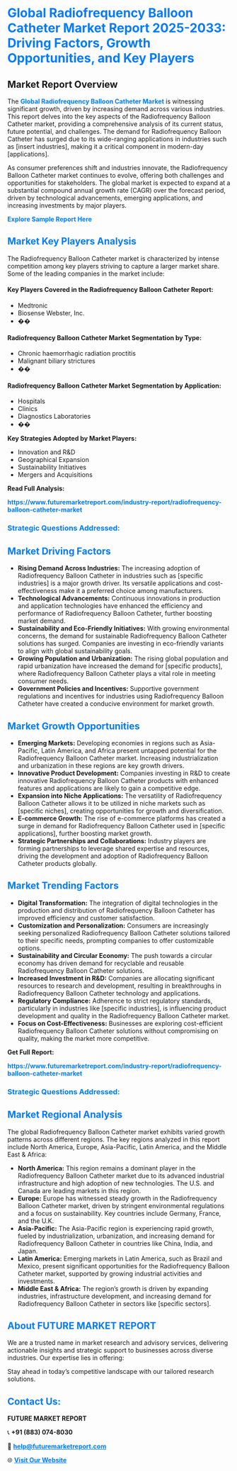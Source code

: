 <h1 style="color: #007BFF;">Global Radiofrequency Balloon Catheter Market Report 2025-2033: Driving Factors, Growth Opportunities, and Key Players</h1>

<section id="overview">
<h2>Market Report Overview</h2>
<p>The <a href="https://www.futuremarketreport.com/industry-report/radiofrequency-balloon-catheter-market" style="color: #007BFF; text-decoration: none;"><strong>Global Radiofrequency Balloon Catheter Market</strong></a> is witnessing significant growth, driven by increasing demand across various industries. This report delves into the key aspects of the Radiofrequency Balloon Catheter market, providing a comprehensive analysis of its current status, future potential, and challenges. The demand for Radiofrequency Balloon Catheter has surged due to its wide-ranging applications in industries such as [insert industries], making it a critical component in modern-day [applications].</p>
<p>As consumer preferences shift and industries innovate, the Radiofrequency Balloon Catheter market continues to evolve, offering both challenges and opportunities for stakeholders. The global market is expected to expand at a substantial compound annual growth rate (CAGR) over the forecast period, driven by technological advancements, emerging applications, and increasing investments by major players.</p>
</section>

<section id="overview">
<p><a href="https://www.futuremarketreport.com/request-sample/reportId=117970" style="color: #007BFF; text-decoration: none;"><strong>Explore Sample Report Here</strong></a></p>
</section>

<section id="key-players">
<h2 style="color: #007BFF;">Market Key Players Analysis</h2>
<p>The Radiofrequency Balloon Catheter market is characterized by intense competition among key players striving to capture a larger market share. Some of the leading companies in the market include:</p>
<h4>Key Players Covered in the Radiofrequency Balloon Catheter Report:</h4>
<ul><li>Medtronic</li><li>Biosense Webster, Inc.</li><li>��</li></ul>
<h4>Radiofrequency Balloon Catheter Market Segmentation by Type:</h4>
<ul><li>Chronic haemorrhagic radiation proctitis</li><li>Malignant biliary strictures</li><li>��</li></ul>

<h4>Radiofrequency Balloon Catheter Market Segmentation by Application:</h4>
<ul><li>Hospitals</li><li>Clinics</li><li>Diagnostics Laboratories</li><li>��</li></ul>
<p><strong>Key Strategies Adopted by Market Players:</strong></p>
<ul>
<li>Innovation and R&D</li>
<li>Geographical Expansion</li>
<li>Sustainability Initiatives</li>
<li>Mergers and Acquisitions</li>
</ul>
</section>

<section>
<p><strong>Read Full Analysis: </strong></p><a href="https://www.futuremarketreport.com/industry-report/radiofrequency-balloon-catheter-market" style="color: #007BFF; text-decoration: none;"><strong>https://www.futuremarketreport.com/industry-report/radiofrequency-balloon-catheter-market</strong></a>
<h3 style="color: #007BFF;">Strategic Questions Addressed:</h3>
</section>

<section id="driving-factors">
<h2 style="color: #007BFF;">Market Driving Factors</h2>
<ul>
<li><strong>Rising Demand Across Industries:</strong> The increasing adoption of Radiofrequency Balloon Catheter in industries such as [specific industries] is a major growth driver. Its versatile applications and cost-effectiveness make it a preferred choice among manufacturers.</li>
<li><strong>Technological Advancements:</strong> Continuous innovations in production and application technologies have enhanced the efficiency and performance of Radiofrequency Balloon Catheter, further boosting market demand.</li>
<li><strong>Sustainability and Eco-Friendly Initiatives:</strong> With growing environmental concerns, the demand for sustainable Radiofrequency Balloon Catheter solutions has surged. Companies are investing in eco-friendly variants to align with global sustainability goals.</li>
<li><strong>Growing Population and Urbanization:</strong> The rising global population and rapid urbanization have increased the demand for [specific products], where Radiofrequency Balloon Catheter plays a vital role in meeting consumer needs.</li>
<li><strong>Government Policies and Incentives:</strong> Supportive government regulations and incentives for industries using Radiofrequency Balloon Catheter have created a conducive environment for market growth.</li>
</ul>
</section>

<section id="growth-opportunities">
<h2 style="color: #007BFF;">Market Growth Opportunities</h2>
<ul>
<li><strong>Emerging Markets:</strong> Developing economies in regions such as Asia-Pacific, Latin America, and Africa present untapped potential for the Radiofrequency Balloon Catheter market. Increasing industrialization and urbanization in these regions are key growth drivers.</li>
<li><strong>Innovative Product Development:</strong> Companies investing in R&D to create innovative Radiofrequency Balloon Catheter products with enhanced features and applications are likely to gain a competitive edge.</li>
<li><strong>Expansion into Niche Applications:</strong> The versatility of Radiofrequency Balloon Catheter allows it to be utilized in niche markets such as [specific niches], creating opportunities for growth and diversification.</li>
<li><strong>E-commerce Growth:</strong> The rise of e-commerce platforms has created a surge in demand for Radiofrequency Balloon Catheter used in [specific applications], further boosting market growth.</li>
<li><strong>Strategic Partnerships and Collaborations:</strong> Industry players are forming partnerships to leverage shared expertise and resources, driving the development and adoption of Radiofrequency Balloon Catheter products globally.</li>
</ul>
</section>

<section id="trending-factors">
<h2 style="color: #007BFF;">Market Trending Factors</h2>
<ul>
<li><strong>Digital Transformation:</strong> The integration of digital technologies in the production and distribution of Radiofrequency Balloon Catheter has improved efficiency and customer satisfaction.</li>
<li><strong>Customization and Personalization:</strong> Consumers are increasingly seeking personalized Radiofrequency Balloon Catheter solutions tailored to their specific needs, prompting companies to offer customizable options.</li>
<li><strong>Sustainability and Circular Economy:</strong> The push towards a circular economy has driven demand for recyclable and reusable Radiofrequency Balloon Catheter solutions.</li>
<li><strong>Increased Investment in R&D:</strong> Companies are allocating significant resources to research and development, resulting in breakthroughs in Radiofrequency Balloon Catheter technology and applications.</li>
<li><strong>Regulatory Compliance:</strong> Adherence to strict regulatory standards, particularly in industries like [specific industries], is influencing product development and quality in the Radiofrequency Balloon Catheter market.</li>
<li><strong>Focus on Cost-Effectiveness:</strong> Businesses are exploring cost-efficient Radiofrequency Balloon Catheter solutions without compromising on quality, making the market more competitive.</li>
</ul>
</section>

<section>
<p><strong>Get Full Report: </strong></p><a href="https://www.futuremarketreport.com/industry-report/radiofrequency-balloon-catheter-market" style="color: #007BFF; text-decoration: none;"><strong>https://www.futuremarketreport.com/industry-report/radiofrequency-balloon-catheter-market</strong></a>
<h3 style="color: #007BFF;">Strategic Questions Addressed:</h3>
</section>


<section id="regional-analysis">
<h2 style="color: #007BFF;">Market Regional Analysis</h2>
<p>The global Radiofrequency Balloon Catheter market exhibits varied growth patterns across different regions. The key regions analyzed in this report include North America, Europe, Asia-Pacific, Latin America, and the Middle East & Africa:</p>
<ul>
<li><strong>North America:</strong> This region remains a dominant player in the Radiofrequency Balloon Catheter market due to its advanced industrial infrastructure and high adoption of new technologies. The U.S. and Canada are leading markets in this region.</li>
<li><strong>Europe:</strong> Europe has witnessed steady growth in the Radiofrequency Balloon Catheter market, driven by stringent environmental regulations and a focus on sustainability. Key countries include Germany, France, and the U.K.</li>
<li><strong>Asia-Pacific:</strong> The Asia-Pacific region is experiencing rapid growth, fueled by industrialization, urbanization, and increasing demand for Radiofrequency Balloon Catheter in countries like China, India, and Japan.</li>
<li><strong>Latin America:</strong> Emerging markets in Latin America, such as Brazil and Mexico, present significant opportunities for the Radiofrequency Balloon Catheter market, supported by growing industrial activities and investments.</li>
<li><strong>Middle East & Africa:</strong> The region’s growth is driven by expanding industries, infrastructure development, and increasing demand for Radiofrequency Balloon Catheter in sectors like [specific sectors].</li>
</ul>
</section>

<footer>
<h2 style="color: #007BFF;">About FUTURE MARKET REPORT</h2>
<p>We are a trusted name in market research and advisory services, delivering actionable insights and strategic support to businesses across diverse industries. Our expertise lies in offering:</p>

<p>Stay ahead in today’s competitive landscape with our tailored research solutions.</p>

<h2 style="color: #007BFF;">Contact Us:</h2>
<p><strong>FUTURE MARKET REPORT</strong></p>
<p>📞 <strong>+91 (883) 074-8030</strong></p>
<p>📧 <strong><a href="mailto:help@futuremarketreport.com" style="color: #007BFF;">help@futuremarketreport.com</a></strong></p>
<p>🌐 <strong><a href="https://www.futuremarketreport.com/" style="color: #007BFF;">Visit Our Website</a></strong></p>
</footer>